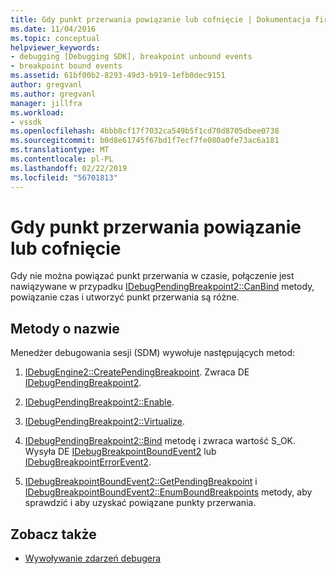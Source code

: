 ```yaml
---
title: Gdy punkt przerwania powiązanie lub cofnięcie | Dokumentacja firmy Microsoft
ms.date: 11/04/2016
ms.topic: conceptual
helpviewer_keywords:
- debugging [Debugging SDK], breakpoint unbound events
- breakpoint bound events
ms.assetid: 61bf00b2-8293-49d3-b919-1efb0dec9151
author: gregvanl
ms.author: gregvanl
manager: jillfra
ms.workload:
- vssdk
ms.openlocfilehash: 4bbb8cf17f7032ca549b5f1cd70d8705dbee0738
ms.sourcegitcommit: b0d8e61745f67bd1f7ecf7fe080a0fe73ac6a181
ms.translationtype: MT
ms.contentlocale: pl-PL
ms.lasthandoff: 02/22/2019
ms.locfileid: "56701813"
---
```

# <a name="when-a-breakpoint-binds-or-becomes-unbound"></a>Gdy punkt przerwania powiązanie lub cofnięcie
Gdy nie można powiązać punkt przerwania w czasie, połączenie jest nawiązywane w przypadku [IDebugPendingBreakpoint2::CanBind](../../extensibility/debugger/reference/idebugpendingbreakpoint2-canbind.md) metody, powiązanie czas i utworzyć punkt przerwania są różne.

## <a name="methods-called"></a>Metody o nazwie
 Menedżer debugowania sesji (SDM) wywołuje następujących metod:

1.  [IDebugEngine2::CreatePendingBreakpoint](../../extensibility/debugger/reference/idebugengine2-creatependingbreakpoint.md). Zwraca DE [IDebugPendingBreakpoint2](../../extensibility/debugger/reference/idebugpendingbreakpoint2.md).

2.  [IDebugPendingBreakpoint2::Enable](../../extensibility/debugger/reference/idebugpendingbreakpoint2-enable.md).

3.  [IDebugPendingBreakpoint2::Virtualize](../../extensibility/debugger/reference/idebugpendingbreakpoint2-virtualize.md).

4.  [IDebugPendingBreakpoint2::Bind](../../extensibility/debugger/reference/idebugpendingbreakpoint2-bind.md) metodę i zwraca wartość S_OK. Wysyła DE [IDebugBreakpointBoundEvent2](../../extensibility/debugger/reference/idebugbreakpointboundevent2.md) lub [IDebugBreakpointErrorEvent2](../../extensibility/debugger/reference/idebugbreakpointerrorevent2.md).

5.  [IDebugBreakpointBoundEvent2::GetPendingBreakpoint](../../extensibility/debugger/reference/idebugbreakpointboundevent2-getpendingbreakpoint.md) i [IDebugBreakpointBoundEvent2::EnumBoundBreakpoints](../../extensibility/debugger/reference/idebugbreakpointboundevent2-enumboundbreakpoints.md) metody, aby sprawdzić i aby uzyskać powiązane punkty przerwania.

## <a name="see-also"></a>Zobacz także
- [Wywoływanie zdarzeń debugera](../../extensibility/debugger/calling-debugger-events.md)